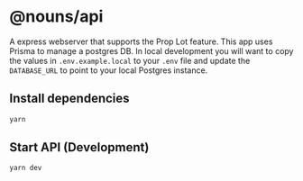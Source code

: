 # @nouns/api

A express webserver that supports the Prop Lot feature. This app uses Prisma to manage a postgres DB. In local development you will want to copy the values in `.env.example.local` to your `.env` file and update the `DATABASE_URL` to point to your local Postgres instance.

## Install dependencies

```sh
yarn
```

## Start API (Development)

```sh
yarn dev
```

